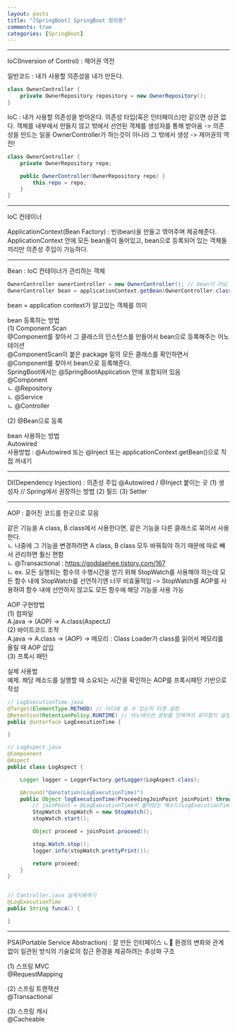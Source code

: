 ```yaml
---
layout: posts
title: "[SpringBoot] SpringBoot 정리중"
comments: true
categories: [SpringBoot]
---
```


---
IoC(Inversion of Control) : 제어권 역전
   
일반코드 : 내가 사용할 의존성을 내가 만든다.
```java
class OwnerController {
    private OwnerRepository repository = new OwnerRepository();
}
```
IoC : 내가 사용할 의존성을 받아온다. 의존성 타입(혹은 인터페이스)만 같으면 상관 없다. 객체를 내부에서 만들지 않고 밖에서 선언된 객체를 생성자를 통해 받아옴 -> 의존성을 만드는 일을 OwnerController가 하는것이 아니라 그 밖에서 생성 -> 제어권의 역전!
```java
class OwnerController {
    private OwnerRepository repo;

    public OwnerController(OwnerRepository repo) {
        this.repo = repo;
    }
}
```

---
IoC 컨테이너   

ApplicationContext(Bean Factory) : 빈(bean)을 만들고 엮어주며 제공해준다.   
ApplicationContext 안에 모든 bean들이 들어있고, bean으로 등록되어 있는 객체들끼리만 의존성 주입이 가능하다.   

---
Bean : IoC 컨테이너가 관리하는 객체   
```java
OwnerController ownerController = new OwnerController(); // bean이 아님
OwnerController bean = applicationContext.getBean(OwnerController.class); // bean, 그러나 이렇게 쓰이지는 않음, @Autowired로 많이 쓰임
```
bean = application context가 알고있는 객체를 의미   

bean 등록하는 방법  
(1) Component Scan  
@Component를 찾아서 그 클래스의 인스턴스를 만들어서 bean으로 등록해주는 어노테이션  
@ComponentScan이 붙은 package 밑의 모든 클래스를 확인하면서 @Component를 찾아서 bean으로 등록해준다.  
SpringBoot에서는 @SpringBootApplication 안에 포함되어 있음  
@Component  
 ㄴ @Repository  
 ㄴ @Service  
 ㄴ @Controller  
  
(2) @Bean으로 등록  
  
bean 사용하는 방법  
Autowired  
사용방법 : @Autowired 또는 @Inject 또는 applicationContext.getBean()으로 직접 꺼내기

---
DI(Dependency Injection) : 의존성 주입
@Autowired / @Inject 붙이는 곳
(1) 생성자 // Spring에서 권장하는 방법
(2) 필드
(3) Setter
   
---
AOP : 흩어진 코드를 한곳으로 모음   
   
같은 기능을 A class, B class에서 사용한다면, 같은 기능을 다른 클래스로 묶어서 사용한다.  
 ㄴ 나중에 그 기능을 변경하려면 A class, B class 모두 바꿔줘야 하기 때문에 따로 빼서 관리하면 훨신 편함  
 ㄴ @Transactional : https://goddaehee.tistory.com/167  
 ㄴ ex. 모든 실행되는 함수의 수행시간을 얻기 위해 StopWatch를 사용해야 하는데 모든 함수 내에 StopWatch를 선언하기엔 너무 비효율적임 -> StopWatch를 AOP를 사용하여 함수 내에 선언하지 않고도 모든 함수에 해당 기능을 사용 가능  
  
AOP 구현방법  
(1) 컴파일  
  A.java -> (AOP) -> A.class(AspectJ)  
(2) 바이트코드 조작  
  A.java -> A.class -> (AOP) -> 메모리 : Class Loader가 class를 읽어서 메모리를 올릴 때 AOP 삽입  
(3) 프록시 패턴  
   

실제 사용법  
예제. 해당 메소드를 실행할 때 소요되는 시간을 확인하는 AOP를 프록시패턴 기반으로 작성  
```java
// LogExecutionTime.java
@Target(ElementType.METHOD) // 어디에 쓸 수 있는지 타겟 설정
@Retention(RetentionPolicy.RUNTIME) // 어노테이션 정보를 언제까지 유지할지 설정
public @interface LogExecutionTime {

}

// LogAspect.java
@Compoenent
@Aspect
public class LogAspect {

    Logger logger = LoggerFactory.getLogger(LogAspect.class);

    @Around("@anotation(LogExecutionTime)")
    public Object logExecutionTime(ProceedingJoinPoint joinPoint) throws Throwable {
        // joinPoint = @LogExecutionTime이 붙어있는 메소드(LogExecutionTime의 target을 메소드로 지정했기 때문)를 의미함.
        StopWatch stopWatch = new StopWatch();
        stopWatch.start();

        Object proceed = joinPoint.proceed();

        stop.Watch.stop();
        logger.info(stopWatch.prettyPrint());

        return proceed;
    }
}


// Controller.java 실제사용하기
@LogExecutionTime
public String funcA() {

}
```
---
PSA(Portable Service Abstraction) : 잘 만든 인터페이스 
 ㄴ 환경의 변화와 관계 없이 일관된 방식의 기술로의 접근 환경을 제공하려는 추상화 구조  
  
(1) 스프링 MVC  
@RequestMapping  
  
(2) 스프링 트랜잭션  
@Transactional  
  
(3) 스프링 캐시  
@Cacheable  

